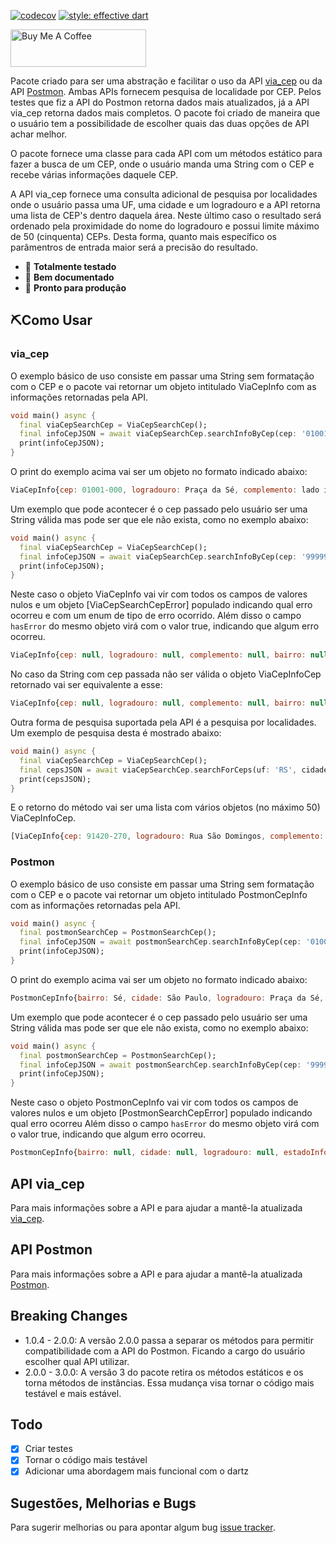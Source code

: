 [![codecov](https://codecov.io/gh/rodrigobastosv/search_cep/branch/master/graph/badge.svg)](https://codecov.io/gh/rodrigobastosv/search_cep)
[![style: effective dart](https://img.shields.io/badge/style-effective_dart-40c4ff.svg)](https://github.com/tenhobi/effective_dart)

<a href="https://www.buymeacoffee.com/rodrigobastosv" target="_blank"><img src="https://cdn.buymeacoffee.com/buttons/v2/default-yellow.png" alt="Buy Me A Coffee" style="height: 60px !important;width: 217px !important;" ></a>

Pacote criado para ser uma abstração e facilitar o uso da API [via_cep][viacep] ou da API [Postmon][postmon].  Ambas APIs fornecem pesquisa de localidade por CEP. Pelos testes que fiz a API do Postmon retorna dados mais atualizados,
já a API via_cep retorna dados mais completos. O pacote foi criado de maneira que o usuário tem a possibilidade de escolher
quais das duas opções de API achar melhor.

O pacote fornece uma classe para cada API com um métodos estático para fazer a busca de um CEP, onde o usuário manda uma String com o CEP e recebe várias informações daquele CEP.

A API via_cep fornece uma consulta adicional de pesquisa por localidades
onde  o usuário passa uma UF, uma cidade e um logradouro e a API retorna uma lista de CEP's dentro daquela área. Neste último caso
o resultado será ordenado pela proximidade do nome do logradouro e possui limite máximo de 50 (cinquenta) CEPs.
Desta forma, quanto mais específico os parâmentros de entrada maior será a precisão do resultado.

- 💪 **Totalmente testado**
- 📝 **Bem documentado**
- 💼 **Pronto para produção**

## ⛏️Como Usar

### via_cep
O exemplo básico de uso consiste em passar uma String sem formatação com o CEP e o pacote vai retornar um objeto
intitulado ViaCepInfo com as informações retornadas pela API.

```dart
void main() async {
  final viaCepSearchCep = ViaCepSearchCep();
  final infoCepJSON = await viaCepSearchCep.searchInfoByCep(cep: '01001000');
  print(infoCepJSON);
}
```

O print do exemplo acima vai ser um objeto no formato indicado abaixo:

```javascript
ViaCepInfo{cep: 01001-000, logradouro: Praça da Sé, complemento: lado ímpar, bairro: Sé, localidade: São Paulo, uf: SP, unidade: , ibge: 3550308, gia: 1004 hasError: false}
```

Um exemplo que pode acontecer é o cep passado pelo usuário ser uma String válida mas pode ser que ele não exista, como
no exemplo abaixo:

```dart
void main() async {
  final viaCepSearchCep = ViaCepSearchCep();
  final infoCepJSON = await viaCepSearchCep.searchInfoByCep(cep: '99999999');
  print(infoCepJSON);
}
```

Neste caso o objeto ViaCepInfo vai vir com todos os campos de valores nulos e um objeto [ViaCepSearchCepError] populado
indicando qual erro ocorreu e com um enum de tipo de erro ocorrido. Além disso o campo `hasError` do mesmo objeto virá com o
valor true, indicando que algum erro ocorreu.

```javascript
ViaCepInfo{cep: null, logradouro: null, complemento: null, bairro: null, localidade: null, uf: null, unidade: null, ibge: null, gia: null, SearchCepError{errorMessage: CEP com formato válido, porém inexistente na base de dados, errorType: ErrorType.nonExistentCep} , hasError: true}
```

No caso da String com cep passada não ser válida o objeto ViaCepInfoCep retornado vai ser equivalente a esse:

```javascript
ViaCepInfo{cep: null, logradouro: null, complemento: null, bairro: null, localidade: null, uf: null, unidade: null, ibge: null, gia: null, SearchCepError{errorMessage: CEP com formato inválido, errorType: ErrorType.nonExistentCep} , hasError: true}
```

Outra forma de pesquisa suportada pela API é a pesquisa por localidades. Um exemplo de pesquisa desta é mostrado abaixo:

```dart
void main() async {
  final viaCepSearchCep = ViaCepSearchCep();
  final cepsJSON = await viaCepSearchCep.searchForCeps(uf: 'RS', cidade: 'Porto Alegre', logradouro: 'Domingos', returnType: ReturnType.json);
  print(cepsJSON);
}
```

E o retorno do método vai ser uma lista com vários objetos (no máximo 50) ViaCepInfoCep.

```javascript
[ViaCepInfo{cep: 91420-270, logradouro: Rua São Domingos, complemento: , bairro: Bom Jesus, localidade: Porto Alegre, uf: RS, unidade: , ibge: 4314902, gia: , errorMessage: null, error: false}, CepInfo{cep: 91040-000, logradouro: Rua Domingos Rubbo, complemento: , bairro: Cristo Redentor, localidade: Porto Alegre, uf: RS, unidade: , ibge: 4314902, gia: , errorMessage: null, error: false}, CepInfo{cep: 91040-320, logradouro: Rua Domingos Martins, complemento: , bairro: Cristo Redentor, localidade: Porto Alegre, uf: RS, unidade: , ibge: 4314902, gia: , errorMessage: null, error: false}, CepInfo{cep: 91910-450, logradouro: Rua Domingos da Silva, complemento: , bairro: Camaquã, localidade: Porto Alegre, uf: RS, unidade: , ibge: 4314902, gia: , errorMessage: null, error: false}, CepInfo{cep: 91120-090, logradouro: Rua Domingos de Abreu, complemento: , bairro: Sarandi, localidade: Porto Alegre, uf: RS, unidade: , ibge: 4314902, gia: , errorMessage: null, error: false}, CepInfo{cep: 91360-040, logradouro: Rua Domingos Seguézio, complemento: , bairro: Vila Ipiranga, localidade: Porto Alegre, uf: RS, unidade: , ibge: 4314902, gia: , errorMessage: null, error: false}, CepInfo{cep: 91790-072, logradouro: Rua Domingos José Poli, complemento: , bairro: Restinga, localidade: Porto Alegre, uf: RS, unidade: , ibge: 4314902, gia: , errorMessage: null, error: false}, CepInfo{cep: 91160-080, logradouro: Rua Luiz Domingos Ramos, complemento: , bairro: Santa Rosa de Lima, localidade: Porto Alegre, uf: RS, unidade: , ibge: 4314902, gia: , errorMessage: null, error: false}, CepInfo{cep: 90650-090, logradouro: Rua Domingos Crescêncio, complemento: , bairro: Santana, localidade: Porto Alegre, uf: RS, unidade: , ibge: 4314902, gia: , errorMessage: null, error: false}, CepInfo{cep: 91910-420, logradouro: Rua José Domingos Varella, complemento: , bairro: Cavalhada, localidade: Porto Alegre, uf: RS, unidade: , ibge: 4314902, gia: , errorMessage: null, error: false}, CepInfo{cep: 91790-101, logradouro: Rua Domingos Manoel Mincarone, complemento: , bairro: Restinga, localidade: Porto Alegre, uf: RS, unidade: , ibge: 4314902, gia: , errorMessage: null, error: false}, CepInfo{cep: 91120-480, logradouro: Rua Domingos Antônio Santoro, complemento: , bairro: Sarandi, localidade: Porto Alegre, uf: RS, unidade: , ibge: 4314902, gia: , errorMessage: null, error: false}, CepInfo{cep: 91261-304, logradouro: Rua Domingos Mullet Rodrigues, complemento: , bairro: Mário Quintana, localidade: Porto Alegre, uf: RS, unidade: , ibge: 4314902, gia: , errorMessage: null, error: false}, CepInfo{cep: 90420-200, logradouro: Rua Domingos José de Almeida, complemento: , bairro: Rio Branco, localidade: Porto Alegre, uf: RS, unidade: , ibge: 4314902, gia: , errorMessage: null, error: false}, CepInfo{cep: 91540-650, logradouro: Acesso Olavo Domingos de Oliveira, complemento: , bairro: Jardim Carvalho, localidade: Porto Alegre, uf: RS, unidade: , ibge: 4314902, gia: , errorMessage: null, error: false}, CepInfo{cep: 91740-650, logradouro: Praça Domingos Fernandes de Souza, complemento: , bairro: Cavalhada, localidade: Porto Alegre, uf: RS, unidade: , ibge: 4314902, gia: , errorMessage: null, error: false}]
```

### Postmon

O exemplo básico de uso consiste em passar uma String sem formatação com o CEP e o pacote vai retornar um objeto
intitulado PostmonCepInfo com as informações retornadas pela API.

```dart
void main() async {
  final postmonSearchCep = PostmonSearchCep();
  final infoCepJSON = await postmonSearchCep.searchInfoByCep(cep: '01001000');
  print(infoCepJSON);
}
```

O print do exemplo acima vai ser um objeto no formato indicado abaixo:

```javascript
PostmonCepInfo{bairro: Sé, cidade: São Paulo, logradouro: Praça da Sé, estadoInfo: EstadoInfo{areaKm2: 248.221,996, codigoIbge: 35, nome: São Paulo}, cep: 01001000, cidadeInfo: CidadeInfo{areaKm2: 1521,11, codigoIbge: 3550308}, estado: SP, hasError: false, postmonSearchCepError: null}

```

Um exemplo que pode acontecer é o cep passado pelo usuário ser uma String válida mas pode ser que ele não exista, como
no exemplo abaixo:

```dart
void main() async {
  final postmonSearchCep = PostmonSearchCep();
  final infoCepJSON = await postmonSearchCep.searchInfoByCep(cep: '99999999');
  print(infoCepJSON);
}
```

Neste caso o objeto PostmonCepInfo vai vir com todos os campos de valores nulos e um objeto [PostmonSearchCepError] populado
indicando qual erro ocorreu Além disso o campo `hasError` do mesmo objeto virá com o  valor true, indicando que algum erro ocorreu.

```javascript
PostmonCepInfo{bairro: null, cidade: null, logradouro: null, estadoInfo: null, cep: null, cidadeInfo: null, estado: null, hasError: true, postmonSearchCepError: SearchCepError{errorMessage: CEP não encontrado}}

```


## API via_cep

Para mais informações sobre a API e para ajudar a mantê-la atualizada [via_cep][viacep].

## API Postmon

Para mais informações sobre a API e para ajudar a mantê-la atualizada [Postmon][postmon].

## Breaking Changes
- 1.0.4 - 2.0.0: A versão 2.0.0 passa a separar os métodos para permitir compatibilidade com a API do Postmon. Ficando a cargo do usuário escolher qual API utilizar.
- 2.0.0 - 3.0.0: A versão 3 do pacote retira os métodos estáticos e os torna métodos de instâncias. Essa mudança visa tornar o código mais testável e mais estável.

## Todo
 - [x] Criar testes
 - [x] Tornar o código mais testável
 - [x] Adicionar uma abordagem mais funcional com o dartz

## Sugestões, Melhorias e Bugs

Para sugerir melhorias ou para apontar algum bug [issue tracker][tracker].

[tracker]: https://github.com/rodrigobastosv/search_cep/issues
[viacep]: https://www.viacep.com.br
[postmon]: https://postmon.com.br/

